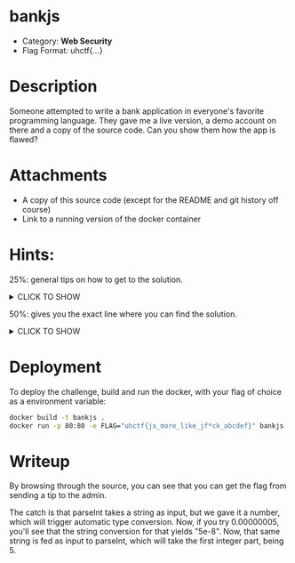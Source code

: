 # bankjs

- Category: **Web Security**
- Flag Format: uhctf{…}

# Description

Someone attempted to write a bank application in everyone's favorite programming language. They gave me a live version, a demo account on there and a copy of the source code. Can you show them how the app is flawed?

# Attachments

- A copy of this source code (except for the README and git history off course)
- Link to a running version of the docker container

# Hints:

25%: general tips on how to get to the solution.

<details><summary>CLICK TO SHOW</summary><ul><ul>
<li>  If only that dev wouldn't be the TYPE to use JavaScript. Try to look at function signatures and look for stupid JavaScript convertions. Check if everything does what you'd expect it to do.
</li>
</ul></ul></details>

50%: gives you the exact line where you can find the solution.
<details><summary>CLICK TO SHOW</summary><ul><ul>
<li> tip.js:29 </li>
</ul></ul></details>

# Deployment

To deploy the challenge, build and run the docker, with your flag of choice as a environment variable:

```bash
docker build -t bankjs .
docker run -p 80:80 -e FLAG="uhctf{js_more_like_jf*ck_abcdef}" bankjs
```

# Writeup

By browsing through the source, you can see that you can get the flag from sending a tip to the admin.

The catch is that parseInt takes a string as input, but we gave it a number, which will trigger automatic type conversion.
Now, if you try 0.00000005, you'll see that the string conversion for that yields "5e-8". Now, that same string is fed as input to parseInt, which will take the first integer part, being 5.
